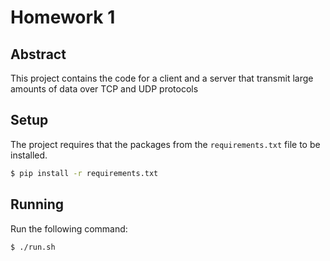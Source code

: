 # Homework 1

## Abstract

This project contains the code for a client and a server that transmit large amounts of data over TCP and UDP protocols

## Setup

The project requires that the packages from the `requirements.txt` file to be installed.

```sh
$ pip install -r requirements.txt
```

## Running

Run the following command:

```sh
$ ./run.sh
```
